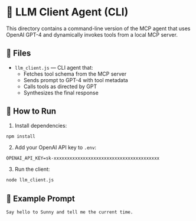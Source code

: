 # 🤖 LLM Client Agent (CLI)

This directory contains a command-line version of the MCP agent that uses OpenAI GPT-4 and dynamically invokes tools from a local MCP server.

## 📄 Files

- `llm_client.js` — CLI agent that:
  - Fetches tool schema from the MCP server
  - Sends prompt to GPT-4 with tool metadata
  - Calls tools as directed by GPT
  - Synthesizes the final response

## 🚀 How to Run

1. Install dependencies:

```bash
npm install
```

2. Add your OpenAI API key to `.env`:

```
OPENAI_API_KEY=sk-xxxxxxxxxxxxxxxxxxxxxxxxxxxxxxxxxxxxxxxx
```

3. Run the client:

```bash
node llm_client.js
```

## 🧪 Example Prompt

```text
Say hello to Sunny and tell me the current time.
```
